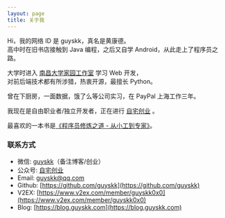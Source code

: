 ```yaml
---
layout: page
title: 关于我
---
```


Hi，我的网络 ID 是 guyskk，真名是黄康德。  
高中时在旧书店接触到 Java 编程，之后又自学 Android，从此走上了程序员之路。  

大学时进入 [南昌大学家园工作室](https://github.com/ncuhome) 学习 Web 开发，  
对前后端技术都有所涉猎，热衷开源，最擅长 Python。

曾在下厨房，一面数据，饿了么等公司实习，在 PayPal 上海工作三年。

我现在是自由职业者/独立开发者，正在进行 [自宅创业](/notes/onebiz-begin) 。

最喜欢的一本书是[《程序员修炼之道 - 从小工到专家》](https://book.douban.com/subject/6880016/)。

### 联系方式

- 微信: [guyskk](/static/about/guyskk-qrcode.jpg)（备注博客/创业）
- 公众号: [自宅创业](/static/about/anyant-qrcode.jpg)
- Email: guyskk@qq.com
- Github: [https://github.com/guyskk](https://github.com/guyskk)  
- V2EX: [https://www.v2ex.com/member/guyskk0x0](https://www.v2ex.com/member/guyskk0x0)
- Blog: [https://blog.guyskk.com](https://blog.guyskk.com)
